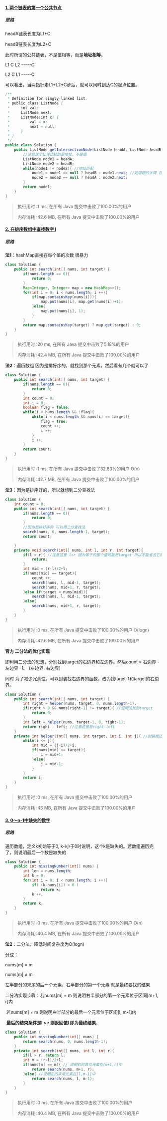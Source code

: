 #### [1. 两个链表的第一个公共节点](https://leetcode-cn.com/problems/liang-ge-lian-biao-de-di-yi-ge-gong-gong-jie-dian-lcof/)

##### 思路

headA链表长度为L1+C

headB链表长度为L2+C

此时所谓的公共链表，不是值相等，而是**地址相等**。

L1 C L2 -----C

L2 C L1 -----C

可以看出，当两指针走L1+L2+C步后，就可以同时到达C的起点位置。

```java
/**
 * Definition for singly-linked list.
 * public class ListNode {
 *     int val;
 *     ListNode next;
 *     ListNode(int x) {
 *         val = x;
 *         next = null;
 *     }
 * }
 */
public class Solution {
    public ListNode getIntersectionNode(ListNode headA, ListNode headB) {
        //注意这个比较比较的是地址，不是值
        ListNode node1 = headA;
        ListNode node2 = headB;
        while(node1 != node2){ //地址匹配
            node1 = node1 == null ? headB : node1.next; //这道题的关键 在这里，这个node1==null 而不是node1.next==null
            node2 = node2 == null ? headA : node2.next;
        }
        return node1;
    }
}
```

> 执行用时 :1 ms, 在所有 Java 提交中击败了100.00%的用户
>
> 内存消耗 :42.6 MB, 在所有 Java 提交中击败了100.00%的用户

#### [2. 在排序数组中查找数字 I](https://leetcode-cn.com/problems/zai-pai-xu-shu-zu-zhong-cha-zhao-shu-zi-lcof/)

##### 思路

**法1**：hashMap直接存每个值的次数  很暴力  

```java
class Solution {
    public int search(int[] nums, int target) {
        if(nums.length == 0){
            return 0;
        }
        Map<Integer, Integer> map = new HashMap<>();
        for(int i = 0; i < nums.length; i ++){
            if(map.containsKey(nums[i])){
                map.put(nums[i], map.get(nums[i])+1);
            }else{
                map.put(nums[i], 1);
            }
        }
        return map.containsKey(target) ? map.get(target) : 0;
    }
}
```

> 执行用时 :20 ms, 在所有 Java 提交中击败了5.18%的用户
>
> 内存消耗 :42.4 MB, 在所有 Java 提交中击败了100.00%的用户

**法2**：遍历数组  因为是排好序的，就找到那个元素，然后看有几个就可以了

```java
class Solution {
    public int search(int[] nums, int target) {
        if(nums.length == 0){
            return 0;
        }
        int count = 0;
        int i = 0;
        boolean flag = false;
        while(i < nums.length && !flag){
            while(i < nums.length && nums[i] == target){
                flag = true;
                count ++;
                i ++;
            }
            i ++;
        }
        return count;
    }
}
```

> 执行用时 :1 ms, 在所有 Java 提交中击败了32.83%的用户  O(n)
>
> 内存消耗 :42.7 MB, 在所有 Java 提交中击败了100.00%的用户

**法3**：因为是排序好的，所以就想到二分查找法

```java
class Solution {
    int count = 0;
    public int search(int[] nums, int target) {
        if(nums.length == 0){
            return 0;
        }
        //因为是排好序的 可以用二分查找法
        search(nums, 0, nums.length-1, target);
        return count;

    }
    private void search(int[] nums, int l, int r, int target){
        if(l > r){ //注意这里 l>r 因为等于的那个值可能是target 所以不能省去它的判断
            return;
        }
        int mid = (r-l)/2+l;
        if(nums[mid] == target){
            count ++;
            search(nums, l, mid-1, target);
            search(nums, mid+1, r, target);
        }else if(target < nums[mid]){
            search(nums, l, mid-1, target);
        }else{
            search(nums, mid+1, r, target);
        }
    }
}
```

> 执行用时 :0 ms, 在所有 Java 提交中击败了100.00%的用户 O(logn)
>
> 内存消耗 :42.6 MB, 在所有 Java 提交中击败了100.00%的用户

**官方 二分法的优化实现**

即利用二分法的思想，分别找到target的右边界和左边界。然后count = 右边界 - 左边界 -1。 (左边界, 右边界)

同时 为了减少冗余性，可以封装找右边界的函数，改为找taget-1和target的右边界。

```java
class Solution {
    public int search(int[] nums, int target) {
        int right = helper(nums, target, 0, nums.length-1);
        if(right > 0 && nums[right-1] != target){ //说明没找到target
            return 0;
        }
        int left = helper(nums, target-1, 0, right-1);
        return right - left; //注意这里是right-left
    }
    private int helper(int[] nums, int target, int i, int j){ //封装找边界的函数
        while(i <= j){
            int mid = (j-i)/2+i;
            if(nums[mid] <= target){
                i = mid+1;
            }else{
                j = mid-1;
            }
        }
        return i;
    }
}
```

> 执行用时 :0 ms, 在所有 Java 提交中击败了100.00%的用户
>
> 内存消耗 :43 MB, 在所有 Java 提交中击败了100.00%的用户

#### [3. 0～n-1中缺失的数字](https://leetcode-cn.com/problems/que-shi-de-shu-zi-lcof/)

##### 思路

遍历数组，定义k初始等于0, k-i小于0时说明，这个k是缺失的。若数组遍历完了，则说明最后一个数是缺失的

```java
class Solution {
    public int missingNumber(int[] nums) {
        int len = nums.length;
        int k = 0;
        for(int i = 0; i < nums.length; i ++){
            if( (k-nums[i]) < 0 )
                return k;
            k ++;
        }
        return k;
    }
}
```

> 执行用时 :0 ms, 在所有 Java 提交中击败了100.00%的用户  O(n)
>
> 内存消耗 :40.4 MB, 在所有 Java 提交中击败了100.00%的用户

**法2**：二分法，降低时间复杂度为O(logn)

分成：

nums[m] = m 

nums[m] ≠ m

左半部分的末尾的后一个元素，右半部分的第一个元素 就是最终要找的结果

二分法实现步骤：若nums[m] = m 则说明右半部分的第一个元素位于区间[m+1, r]内

​							    若nums[m] ≠ m 则说明左半部分的最后一个元素位于区间[l, m-1]内

​								**最后的结束条件是l > r 则返回值l 即为最终结果**。

```java
class Solution {
    public int missingNumber(int[] nums) {
        return search(nums, 0, nums.length-1);
    }
    private int search(int[] nums, int l, int r){
        if(l > r) return l;
        int m = (r-l)/2+l;
        if(nums[m] == m){ // 说明右的首位元素在[m+1,r]中
            return search(nums, m+1, r);
        }else{ //说明左的末尾元素在[l,m-1]中
            return search(nums, l, m-1);
        }
    }
}
```

> 执行用时 :0 ms, 在所有 Java 提交中击败了100.00%的用户
>
> 内存消耗 :40.4 MB, 在所有 Java 提交中击败了100.00%的用户